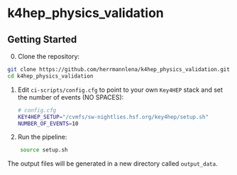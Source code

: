 # k4hep_physics_validation

## Getting Started

0. Clone the repository:

```bash
git clone https://github.com/herrmannlena/k4hep_physics_validation.git
cd k4hep_physics_validation
```

1. Edit `ci-scripts/config.cfg` to point to your own `Key4HEP` stack and set the number of events (NO SPACES):

   ```bash
   # config.cfg
   KEY4HEP_SETUP="/cvmfs/sw-nightlies.hsf.org/key4hep/setup.sh"
   NUMBER_OF_EVENTS=10
   ```
2. Run the pipeline:
```bash
    source setup.sh
```

The output files will be generated in a new directory called `output_data`.




